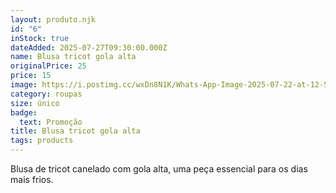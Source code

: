 ```yaml
---
layout: produto.njk
id: "6"
inStock: true
dateAdded: 2025-07-27T09:30:00.000Z
name: Blusa tricot gola alta
originalPrice: 25
price: 15
image: https://i.postimg.cc/wxDn8N1K/Whats-App-Image-2025-07-22-at-12-59-11.jpg
category: roupas
size: único
badge:
  text: Promoção
title: Blusa tricot gola alta
tags: products
---
```


Blusa de tricot canelado com gola alta, uma peça essencial para os dias mais frios.
